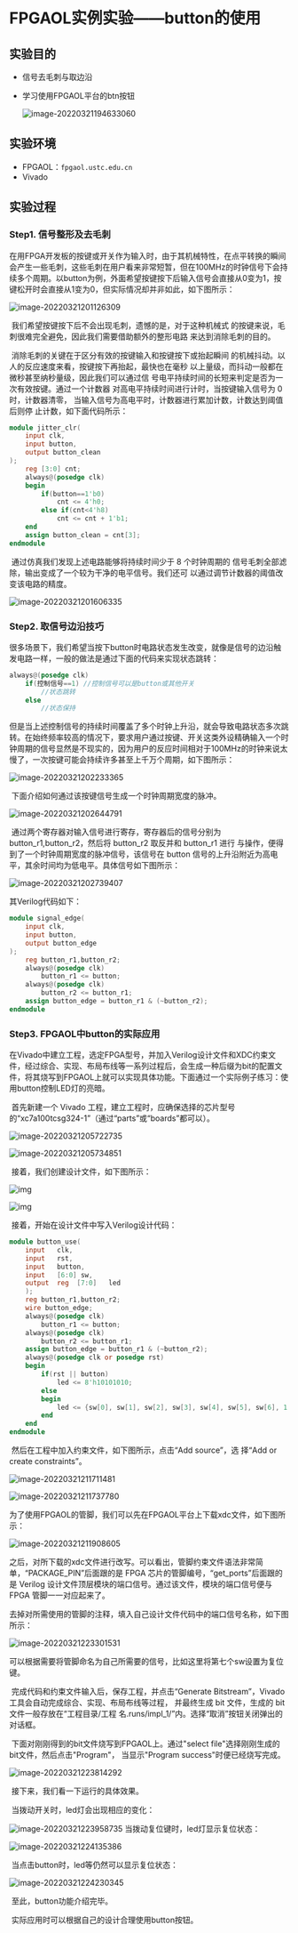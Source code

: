 # FPGAOL实例实验——button的使用

## 实验目的

- 信号去毛刺与取边沿

- 学习使用FPGAOL平台的btn按钮

  ![image-20220321194633060](./picture/快速入门实验3/1.png)



## 实验环境

- FPGAOL：`fpgaol.ustc.edu.cn`
- Vivado



## 实验过程

### Step1. 信号整形及去毛刺

​		在用FPGA开发板的按键或开关作为输入时，由于其机械特性，在点平转换的瞬间会产生一些毛刺，这些毛刺在用户看来非常短暂，但在100MHz的时钟信号下会持续多个周期。以button为例，外面希望按键按下后输入信号会直接从0变为1，按键松开时会直接从1变为0，但实际情况却并非如此，如下图所示：

![image-20220321201126309](./picture/快速入门实验3/2.png)

​		我们希望按键按下后不会出现毛刺，遗憾的是，对于这种机械式 的按键来说，毛刺很难完全避免，因此我们需要借助额外的整形电路 来达到消除毛刺的目的。

​		消除毛刺的关键在于区分有效的按键输入和按键按下或抬起瞬间 的机械抖动。以人的反应速度来看，按键按下再抬起，最快也在毫秒 以上量级，而抖动一般都在微秒甚至纳秒量级，因此我们可以通过信 号电平持续时间的长短来判定是否为一次有效按键。通过一个计数器 对高电平持续时间进行计时，当按键输入信号为 0 时，计数器清零， 当输入信号为高电平时，计数器进行累加计数，计数达到阈值后则停 止计数，如下面代码所示：

```verilog
module jitter_clr(
	input clk,
	input button,
	output button_clean
);
	reg [3:0] cnt;
	always@(posedge clk)
	begin
		if(button==1'b0)
			cnt <= 4'h0;
		else if(cnt<4'h8)
			cnt <= cnt + 1'b1;
	end
	assign button_clean = cnt[3];
endmodule
```

​		通过仿真我们发现上述电路能够将持续时间少于 8 个时钟周期的 信号毛刺全部滤除，输出变成了一个较为干净的电平信号。我们还可 以通过调节计数器的阈值改变该电路的精度。

![image-20220321201606335](./picture/快速入门实验3/3.png)

### Step2. 取信号边沿技巧

​		很多场景下，我们希望当按下button时电路状态发生改变，就像是信号的边沿触发电路一样，一般的做法是通过下面的代码来实现状态跳转：

```verilog
always@(posedge clk)
    if(控制信号==1) //控制信号可以是button或其他开关
		//状态跳转
	else
		//状态保持
```

​		但是当上述控制信号的持续时间覆盖了多个时钟上升沿，就会导致电路状态多次跳转。在始终频率较高的情况下，要求用户通过按键、开关这类外设精确输入一个时钟周期的信号显然是不现实的，因为用户的反应时间相对于100MHz的时钟来说太慢了，一次按键可能会持续许多甚至上千万个周期，如下图所示：

![image-20220321202233365](./picture/快速入门实验3/4.png)

​		下面介绍如何通过该按键信号生成一个时钟周期宽度的脉冲。

![image-20220321202644791](./picture/快速入门实验3/5.png)

​		通过两个寄存器对输入信号进行寄存，寄存器后的信号分别为 button_r1,button_r2，然后将 button_r2 取反并和 button_r1 进行 与操作，便得到了一个时钟周期宽度的脉冲信号，该信号在 button 信号的上升沿附近为高电平，其余时间均为低电平。具体信号如下图所示：

![image-20220321202739407](./picture/快速入门实验3/6.png)

其Verilog代码如下：

```verilog
module signal_edge(
	input clk,
	input button,
	output button_edge
);
	reg button_r1,button_r2;
	always@(posedge clk)
 		button_r1 <= button;
	always@(posedge clk)
 		button_r2 <= button_r1;
	assign button_edge = button_r1 & (~button_r2);
endmodule
```

### Step3. FPGAOL中button的实际应用

​		在Vivado中建立工程，选定FPGA型号，并加入Verilog设计文件和XDC约束文件，经过综合、实现、布局布线等一系列过程后，会生成一种后缀为bit的配置文件，将其烧写到FPGAOL上就可以实现具体功能。下面通过一个实际例子练习：使用button控制LED灯的亮暗。

​		首先新建一个 Vivado 工程，建立工程时，应确保选择的芯片型号 的“xc7a100tcsg324-1”（通过“parts”或“boards”都可以）。

![image-20220321205722735](./picture/快速入门实验3/7.png)

![image-20220321205734851](./picture/快速入门实验3/8.png)

​		接着，我们创建设计文件，如下图所示：

![img](./picture/快速入门实验3/9.png)

![img](./picture/快速入门实验3/10.png)

​		接着，开始在设计文件中写入Verilog设计代码：

```verilog
module button_use(
    input   clk,
    input   rst,
    input   button,
    input   [6:0] sw,
    output  reg  [7:0]   led
    );
    reg button_r1,button_r2;
    wire button_edge;
	always@(posedge clk)
 		button_r1 <= button;
	always@(posedge clk)
 		button_r2 <= button_r1;
	assign button_edge = button_r1 & (~button_r2);
    always@(posedge clk or posedge rst)
    begin
        if(rst || button)
            led <= 8'h10101010;
        else
        begin
            led <= {sw[0], sw[1], sw[2], sw[3], sw[4], sw[5], sw[6], 1'b0};
        end          
    end
endmodule
```

​		然后在工程中加入约束文件，如下图所示，点击“Add source”，选 择“Add or create constraints”。

![image-20220321211711481](./picture/快速入门实验3/11.png)

![image-20220321211737780](./picture/快速入门实验3/12.png)

​		为了使用FPGAOL的管脚，我们可以先在FPGAOL平台上下载xdc文件，如下图所示：

![image-20220321211908605](./picture/快速入门实验3/13.png)

​		之后，对所下载的xdc文件进行改写。可以看出，管脚约束文件语法非常简单，“PACKAGE_PIN”后面跟的是 FPGA 芯片的管脚编号，“get_ports”后面跟的是 Verilog 设计文件顶层模块的端口信号。通过该文件，模块的端口信号便与 FPGA 管脚一一对应起来了。

​		去掉对所需使用的管脚的注释，填入自己设计文件代码中的端口信号名称，如下图所示：

![image-20220321223301531](./picture/快速入门实验3/14.png)

​		可以根据需要将管脚命名为自己所需要的信号，比如这里将第七个sw设置为复位键。

​		完成代码和约束文件输入后，保存工程，并点击“Generate  Bitstream”，Vivado 工具会自动完成综合、实现、布局布线等过程， 并最终生成 bit 文件，生成的 bit 文件一般存放在“工程目录/工程 名.runs/impl_1/”内。选择“取消”按钮关闭弹出的对话框。



​		下面对刚刚得到的bit文件烧写到FPGAOL上。通过"select file"选择刚刚生成的bit文件，然后点击"Program"， 当显示"Program success"时便已经烧写完成。

![image-20220321223814292](./picture/快速入门实验3/15.png)

​		接下来，我们看一下运行的具体效果。

​		当拨动开关时，led灯会出现相应的变化：

![image-20220321223958735](./picture/快速入门实验3/16.png)
		当拨动复位键时，led灯显示复位状态：

![image-20220321224135386](./picture/快速入门实验3/17.png)

​		当点击button时，led等仍然可以显示复位状态：

![image-20220321224230345](./picture/快速入门实验3/18.png)

​		至此，button功能介绍完毕。

​		实际应用时可以根据自己的设计合理使用button按钮。
